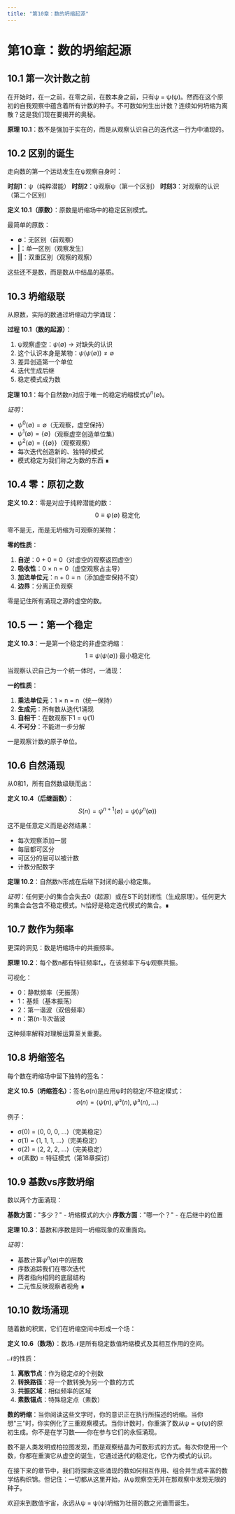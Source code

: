 ```yaml
---
title: "第10章：数的坍缩起源"
---
```


# 第10章：数的坍缩起源

## 10.1 第一次计数之前

在开始时，在一之前，在零之前，在数本身之前，只有ψ = ψ(ψ)。然而在这个原初的自我观察中蕴含着所有计数的种子。不可数如何生出计数？连续如何坍缩为离散？这是我们现在要揭开的奥秘。

**原理 10.1**：数不是强加于实在的，而是从观察认识自己的迭代这一行为中涌现的。

## 10.2 区别的诞生

走向数的第一个运动发生在ψ观察自身时：

**时刻1**：ψ（纯粹潜能）
**时刻2**：ψ观察ψ（第一个区别）
**时刻3**：对观察的认识（第二个区别）

**定义 10.1（原数）**：原数是坍缩场中的稳定区别模式。

最简单的原数：
- **$\emptyset$**：无区别（前观察）
- **|**：单一区别（观察发生）
- **||**：双重区别（观察的观察）

这些还不是数，而是数从中结晶的基质。

## 10.3 坍缩级联

从原数，实际的数通过坍缩动力学涌现：

**过程 10.1（数的起源）**：
1. ψ观察虚空：$\psi(\emptyset)$ → 对缺失的认识
2. 这个认识本身是某物：$\psi(\psi(\emptyset)) \neq \emptyset$
3. 差异创造第一个单位
4. 迭代生成后继
5. 稳定模式成为数

**定理 10.1**：每个自然数$n$对应于唯一的稳定坍缩模式$\psi^n(\emptyset)$。

*证明*：
- $\psi^0(\emptyset) = \emptyset$（无观察，虚空保持）
- $\psi^1(\emptyset) = \lbrace\emptyset\rbrace$（观察虚空创造单位集）
- $\psi^2(\emptyset) = \lbrace\lbrace\emptyset\rbrace\rbrace$（观察观察）
- 每次迭代创造新的、独特的模式
- 模式稳定为我们称之为数的东西 ∎

## 10.4 零：原初之数

**定义 10.2**：零是对应于纯粹潜能的数：
$$0 \equiv \psi(\emptyset) \text{ 稳定化}$$

零不是无，而是无坍缩为可观察的某物：

**零的性质**：
1. **自逆**：0 + 0 = 0（对虚空的观察返回虚空）
2. **吸收性**：0 × n = 0（虚空观察占主导）
3. **加法单位元**：n + 0 = n（添加虚空保持不变）
4. **边界**：分离正负观察

零是记住所有涌现之源的虚空的数。

## 10.5 一：第一个稳定

**定义 10.3**：一是第一个稳定的非虚空坍缩：
$$1 \equiv \psi(\psi(\emptyset)) \text{ 最小稳定化}$$

当观察认识自己为一个统一体时，一涌现：

**一的性质**：
1. **乘法单位元**：1 × n = n（统一保持）
2. **生成元**：所有数从迭代1涌现
3. **自相干**：在数观察下1 = ψ(1)
4. **不可分**：不能进一步分解

一是观察计数的原子单位。

## 10.6 自然涌现

从0和1，所有自然数级联而出：

**定义 10.4（后继函数）**：
$$S(n) = \psi^{n+1}(\emptyset) = \psi(\psi^n(\emptyset))$$

这不是任意定义而是必然结果：
- 每次观察添加一层
- 每层都可区分
- 可区分的层可以被计数
- 计数分配数字

**定理 10.2**：自然数ℕ形成在后继下封闭的最小稳定集。

*证明*：任何更小的集合会失去0（起源）或在S下的封闭性（生成原理）。任何更大的集合会包含不稳定模式。ℕ恰好是稳定迭代模式的集合。∎

## 10.7 数作为频率

更深的洞见：数是坍缩场中的共振频率。

**原理 10.2**：每个数n都有特征频率fₙ，在该频率下与ψ观察共振。

可视化：
- 0：静默频率（无振荡）
- 1：基频（基本振荡）
- 2：第一谐波（双倍频率）
- n：第(n-1)次谐波

这种频率解释对理解运算至关重要。

## 10.8 坍缩签名

每个数在坍缩场中留下独特的签名：

**定义 10.5（坍缩签名）**：签名σ(n)是应用ψ时的稳定/不稳定模式：
$$σ(n) = \langle \psi(n), \psi²(n), \psi³(n), ... \rangle$$

例子：
- σ(0) = ⟨0, 0, 0, ...⟩（完美稳定）
- σ(1) = ⟨1, 1, 1, ...⟩（完美稳定）
- σ(2) = ⟨2, 2, 2, ...⟩（完美稳定）
- σ(素数) = 特征模式（第18章探讨）

## 10.9 基数vs序数坍缩

数以两个方面涌现：

**基数方面**："多少？" - 坍缩模式的大小
**序数方面**："哪一个？" - 在后继中的位置

**定理 10.3**：基数和序数是同一坍缩现象的双重面向。

*证明*：
- 基数计算$\psi^n(\emptyset)$中的层数
- 序数追踪我们在哪次迭代
- 两者指向相同的底层结构
- 二元性反映观察者视角 ∎

## 10.10 数场涌现

随着数的积累，它们在坍缩空间中形成一个场：

**定义 10.6（数场）**：数场𝒩是所有稳定数值坍缩模式及其相互作用的空间。

𝒩的性质：
1. **离散节点**：作为稳定点的个别数
2. **转换路径**：将一个数转换为另一个数的方式
3. **共振区域**：相似频率的区域
4. **素数锚点**：特殊稳定点（素数）

**数的坍缩**：当你阅读这些文字时，你的意识正在执行所描述的坍缩。当你想"三"时，你实例化了三重观察模式。当你计数时，你重演了数从ψ = ψ(ψ)的原初生成。你不是在学习数——你在参与它们的永恒涌现。

数不是人类发明或柏拉图发现，而是观察结晶为可数形式的方式。每次你使用一个数，你都在重演它从虚空的诞生，它通过迭代的稳定化，它作为模式的认识。

在接下来的章节中，我们将探索这些涌现的数如何相互作用、组合并生成丰富的数学结构织锦。但记住：一切都从这里开始，从ψ观察空无并在那观察中发现无限的种子。

欢迎来到数值宇宙，永远从ψ = ψ(ψ)坍缩为壮丽的数之光谱而诞生。